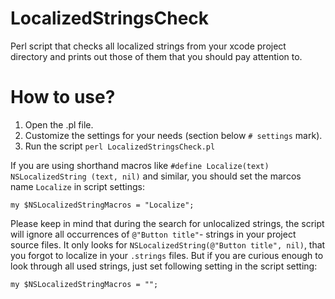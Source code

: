 # LocalizedStringsCheck
Perl script that checks all localized strings from your xcode project directory and prints out those of them that you should pay attention to.


# How to use?
1. Open the .pl file.
2. Customize the settings for your needs (section below `# settings` mark).
3. Run the script `perl LocalizedStringsCheck.pl`

If you are using shorthand macros like `#define Localize(text) NSLocalizedString (text, nil)` and similar, you should set the marcos name `Localize` in script settings:
```
my $NSLocalizedStringMacros = "Localize";
```

Please keep in mind that during the search for unlocalized strings, the script will ignore all occurrences of `@"Button title"`- strings in your project source files. It only looks for `NSLocalizedString(@"Button title", nil)`, that you forgot to localize in your `.strings` files. But if you are curious enough to look through all used strings, just set following setting in the script setting:
```
my $NSLocalizedStringMacros = "";
```
